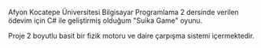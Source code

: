 Afyon Kocatepe Üniversitesi Bilgisayar Programlama 2 dersinde verilen ödevim için C# ile geliştirmiş olduğum "Suika Game" oyunu.

Proje 2 boyutlu basit bir fizik motoru ve daire çarpışma sistemi içermektedir.
